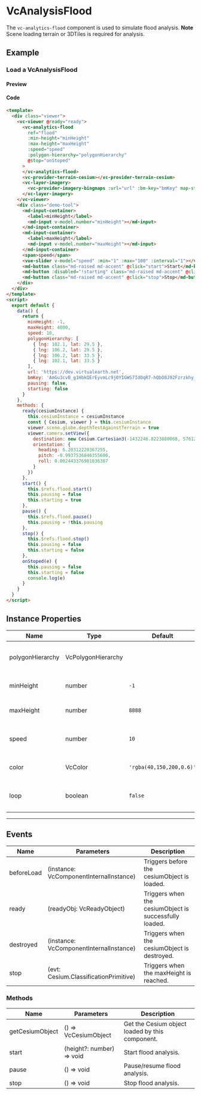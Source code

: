 # VcAnalysisFlood

The `vc-analytics-flood` component is used to simulate flood analysis. **Note** Scene loading terrain or 3DTiles is required for analysis.

## Example

### Load a VcAnalysisFlood

#### Preview

<doc-preview>
  <template>
    <div class="viewer">
      <vc-viewer @ready="ready">
        <vc-analytics-flood
          ref="flood"
          :min-height="minHeight"
          :max-height="maxHeight"
          :speed="speed"
          :polygon-hierarchy="polygonHierarchy"
          @stop="onStoped"
        >
        </vc-analytics-flood>
        <vc-provider-terrain-cesium></vc-provider-terrain-cesium>
        <vc-layer-imagery>
          <vc-provider-imagery-bingmaps :url="url" :bm-key="bmKey" map-style="Aerial"></vc-provider-imagery-bingmaps>
        </vc-layer-imagery>
      </vc-viewer>
      <div class="demo-tool">
        <md-input-container>
          <label>minHeight</label>
          <md-input v-model.number="minHeight"></md-input>
        </md-input-container>
        <md-input-container>
          <label>maxHeight</label>
          <md-input v-model.number="maxHeight"></md-input>
        </md-input-container>
        <span>speed</span>
        <vue-slider v-model="speed" :min="1" :max="100" :interval="1"></vue-slider>
        <md-button class="md-raised md-accent" @click="start">Start</md-button>
        <md-button :disabled="!starting" class="md-raised md-accent" @click="pause">{{pausing ? 'Start' : 'Pause'}}</md-button>
        <md-button class="md-raised md-accent" @click="stop">Stop</md-button>
      </div>
    </div>
  </template>
  <script>
    export default {
      data() {
        return {
          minHeight: -1,
          maxHeight: 4000,
          speed: 10,
          polygonHierarchy: [
            { lng: 102.1, lat: 29.5 },
            { lng: 106.2, lat: 29.5 },
            { lng: 106.2, lat: 33.5 },
            { lng: 102.1, lat: 33.5 }
          ],
          url: 'https://dev.virtualearth.net',
          bmKey: 'AmGu3cvB_g1HbkQErEyvmLc9j0YIGWS7IdOqR7-hQbO8J92Fzrzkhy_bYKSsyoEx', // 可到(https://www.bingmapsportal.com/)申请Key。
          pausing: false,
          starting: false
        }
      },
      methods: {
        ready(cesiumInstance) {
          this.cesiumInstance = cesiumInstance
          const { Cesium, viewer } = this.cesiumInstance
          viewer.scene.globe.depthTestAgainstTerrain = true
          viewer.camera.setView({
            destination: new Cesium.Cartesian3(-1432246.8223880068, 5761224.588247942, 3297281.1889481535),
            orientation: {
              heading: 6.20312220367255,
              pitch: -0.9937536846355606,
              roll: 0.002443376981836387
            }
          })
        },
        start (){
          this.$refs.flood.start()
          this.pausing = false
          this.starting = true
        },
        pause() {
          this.$refs.flood.pause()
          this.pausing = !this.pausing
        },
        stop() {
          this.$refs.flood.stop()
          this.pausing = false
          this.starting = false
        },
        onStoped(e) {
          this.pausing = false
          this.starting = false
          console.log(e)
        }
      }
    }
  </script>
</doc-preview>

#### Code

```html
<template>
  <div class="viewer">
    <vc-viewer @ready="ready">
      <vc-analytics-flood
        ref="flood"
        :min-height="minHeight"
        :max-height="maxHeight"
        :speed="speed"
        :polygon-hierarchy="polygonHierarchy"
        @stop="onStoped"
      >
      </vc-analytics-flood>
      <vc-provider-terrain-cesium></vc-provider-terrain-cesium>
      <vc-layer-imagery>
        <vc-provider-imagery-bingmaps :url="url" :bm-key="bmKey" map-style="Aerial"></vc-provider-imagery-bingmaps>
      </vc-layer-imagery>
    </vc-viewer>
    <div class="demo-tool">
      <md-input-container>
        <label>minHeight</label>
        <md-input v-model.number="minHeight"></md-input>
      </md-input-container>
      <md-input-container>
        <label>maxHeight</label>
        <md-input v-model.number="maxHeight"></md-input>
      </md-input-container>
      <span>speed</span>
      <vue-slider v-model="speed" :min="1" :max="100" :interval="1"></vue-slider>
      <md-button class="md-raised md-accent" @click="start">Start</md-button>
      <md-button :disabled="!starting" class="md-raised md-accent" @click="pause">{{pausing ? 'Start' : 'Pause'}}</md-button>
      <md-button class="md-raised md-accent" @click="stop">Stop</md-button>
    </div>
  </div>
</template>
<script>
  export default {
    data() {
      return {
        minHeight: -1,
        maxHeight: 4000,
        speed: 10,
        polygonHierarchy: [
          { lng: 102.1, lat: 29.5 },
          { lng: 106.2, lat: 29.5 },
          { lng: 106.2, lat: 33.5 },
          { lng: 102.1, lat: 33.5 }
        ],
        url: 'https://dev.virtualearth.net',
        bmKey: 'AmGu3cvB_g1HbkQErEyvmLc9j0YIGWS7IdOqR7-hQbO8J92Fzrzkhy_bYKSsyoEx', // 可到(https://www.bingmapsportal.com/)申请Key。
        pausing: false,
        starting: false
      }
    },
    methods: {
      ready(cesiumInstance) {
        this.cesiumInstance = cesiumInstance
        const { Cesium, viewer } = this.cesiumInstance
        viewer.scene.globe.depthTestAgainstTerrain = true
        viewer.camera.setView({
          destination: new Cesium.Cartesian3(-1432246.8223880068, 5761224.588247942, 3297281.1889481535),
          orientation: {
            heading: 6.20312220367255,
            pitch: -0.9937536846355606,
            roll: 0.002443376981836387
          }
        })
      },
      start() {
        this.$refs.flood.start()
        this.pausing = false
        this.starting = true
      },
      pause() {
        this.$refs.flood.pause()
        this.pausing = !this.pausing
      },
      stop() {
        this.$refs.flood.stop()
        this.pausing = false
        this.starting = false
      },
      onStoped(e) {
        this.pausing = false
        this.starting = false
        console.log(e)
      }
    }
  }
</script>
```

## Instance Properties

<!-- prettier-ignore -->
| Name | Type | Default | Description |
| ---------------- | --------------------- | ------------------------ | ---------------------------------------------- |
| polygonHierarchy |VcPolygonHierarchy | | `required` Specify ths VcPolygonHierarchy of polygon. |
| minHeight | number | `-1 ` | `optional` Specify the minimum elevation. |
| maxHeight | number | `8888` | `optional` Specify the maximum elevation. |
| speed | number | `10` | `optional` Specify the height to increase each frame. |
| color | VcColor | `'rgba(40,150,200,0.6)'` | `optional` Specify the VcColor of water. |
| loop | boolean | `false` | `optional` Specify whether to restart after reaching the maximum height. |

---

## Events

| Name       | Parameters                              | Description                                            |
| ---------- | --------------------------------------- | ------------------------------------------------------ |
| beforeLoad | (instance: VcComponentInternalInstance) | Triggers before the cesiumObject is loaded.            |
| ready      | (readyObj: VcReadyObject)               | Triggers when the cesiumObject is successfully loaded. |
| destroyed  | (instance: VcComponentInternalInstance) | Triggers when the cesiumObject is destroyed.           |
| stop       | (evt: Cesium.ClassificationPrimitive)   | Triggers when the maxHeight is reached.                |

### Methods

| Name            | Parameters                | Description                                     |
| --------------- | ------------------------- | ----------------------------------------------- |
| getCesiumObject | () => VcCesiumObject      | Get the Cesium object loaded by this component. |
| start           | (height?: number) => void | Start flood analysis.                           |
| pause           | () => void                | Pause/resume flood analysis.                    |
| stop            | () => void                | Stop flood analysis.                            |
